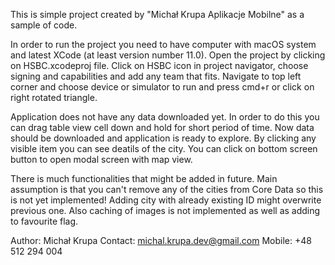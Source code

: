 This is simple project created by "Michał Krupa Aplikacje Mobilne" as a sample of code.

In order to run the project you need to have computer with macOS system and latest XCode (at least version number 11.0). 
Open the project by clicking on HSBC.xcodeproj file. 
Click on HSBC icon in project navigator, choose signing and capabilities and add any team that fits. 
Navigate to top left corner and choose device or simulator to run and press cmd+r or click on right rotated triangle.

Application does not have any data downloaded yet. In order to do this you can drag table view cell down and hold for short period of time. Now data should be downloaded and application is ready to explore. By clicking any visible item you can see deatils of the city. You can click on bottom screen button to open modal screen with map view.

There is much functionalities that might be added in future.
Main assumption is that you can't remove any of the cities from Core Data so this is not yet implemented! Adding city with already existing ID might overwrite previous one.
Also caching of images is not implemented as well as adding to favourite flag.

Author: Michał Krupa
Contact: michal.krupa.dev@gmail.com
Mobile: +48 512 294 004


